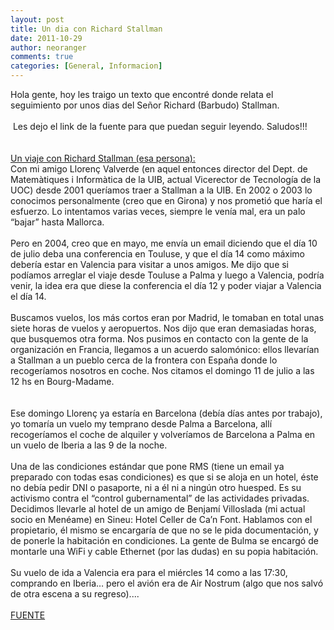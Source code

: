 ```yaml
---
layout: post
title: Un dia con Richard Stallman
date: 2011-10-29
author: neoranger
comments: true
categories: [General, Informacion]
---
```

<span class="tema-content">Hola gente, hoy les traigo un texto que encontré donde relata el seguimiento por unos dias del Señor Richard (Barbudo) Stallman.</span><br /><br /><span class="tema-content"> Les dejo el link de la fuente para que puedan seguir leyendo. Saludos!!!</span><br /><br /><br /><span class="tema-content"><u>Un viaje con Richard Stallman (esa persona): </u><br />Con mi amigo Llorenç Valverde (en aquel entonces director del Dept.  de Matemàtiques i Informàtica de la UIB, actual Vicerector de Tecnología  de la UOC) desde 2001 queríamos traer a Stallman a la UIB. En 2002 o  2003 lo conocimos personalmente (creo que en Girona) y nos prometió que  haría el esfuerzo. Lo intentamos varias veces, siempre le venía mal, era  un palo “bajar” hasta Mallorca. <br /><br />Pero en 2004, creo que en mayo, me envía un email diciendo que el  día 10 de julio deba una conferencia en Touluse, y que el día 14 como  máximo debería estar en Valencia para visitar a unos amigos. Me dijo que  si podíamos arreglar el viaje desde Touluse a Palma y luego a Valencia,  podría venir, la idea era que diese la conferencia el día 12 y poder  viajar a Valencia el día 14. <br /><br />Buscamos vuelos, los más cortos eran por Madrid, le tomaban en total  unas siete horas de vuelos y aeropuertos. Nos dijo que eran demasiadas  horas, que busquemos otra forma. Nos pusimos en contacto con la gente de  la organización en Francia, llegamos a un acuerdo salomónico: ellos  llevarían a Stallman a un pueblo cerca de la frontera con España donde  lo recogeríamos nosotros en coche. Nos citamos el domingo 11 de julio a  las 12 hs en Bourg-Madame. <br /><br /><br />Ese domingo Llorenç ya estaría en Barcelona (debía días antes por  trabajo), yo tomaría un vuelo my temprano desde Palma a Barcelona, allí  recogeríamos el coche de alquiler y volveríamos  de Barcelona a Palma en  un vuelo de Iberia a las 9 de la noche. <br /><br />Una de las condiciones estándar que pone RMS (tiene un email ya  preparado con todas esas condiciones) es que si se aloja en un hotel,  éste no debía pedir DNI o pasaporte, ni a él ni a ningún otro huesped.  Es su activismo contra el “control gubernamental” de las actividades  privadas. Decidimos llevarle al hotel de un amigo de Benjamí Villoslada  (mi actual socio en Menéame) en Sineu: Hotel Celler de Ca’n Font.  Hablamos con el propietario, él mismo se encargaría de que no se le pida  documentación, y de ponerle la habitación en condiciones. La gente de  Bulma se encargó de montarle una WiFi y cable Ethernet (por las dudas)  en su popia habitación. <br /><br />Su vuelo de ida a Valencia era para el miércles 14 como a las 17:30,  comprando en Iberia… pero el avión era de Air Nostrum (algo que nos  salvó de otra escena a su regreso).... <br /><br /><a href="http://gallir.wordpress.com/2011/10/29/un-viaje-con-richard-stallman-esa-persona/%20">FUENTE</a></span>
